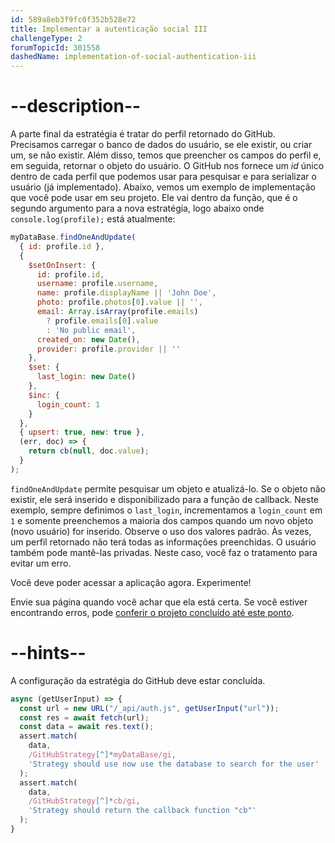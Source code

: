 ```yaml
---
id: 589a8eb3f9fc0f352b528e72
title: Implementar a autenticação social III
challengeType: 2
forumTopicId: 301558
dashedName: implementation-of-social-authentication-iii
---
```


# --description--

A parte final da estratégia é tratar do perfil retornado do GitHub. Precisamos carregar o banco de dados do usuário, se ele existir, ou criar um, se não existir. Além disso, temos que preencher os campos do perfil e, em seguida, retornar o objeto do usuário. O GitHub nos fornece um *id* único dentro de cada perfil que podemos usar para pesquisar e para serializar o usuário (já implementado). Abaixo, vemos um exemplo de implementação que você pode usar em seu projeto. Ele vai dentro da função, que é o segundo argumento para a nova estratégia, logo abaixo onde `console.log(profile);` está atualmente:

```js
myDataBase.findOneAndUpdate(
  { id: profile.id },
  {
    $setOnInsert: {
      id: profile.id,
      username: profile.username,
      name: profile.displayName || 'John Doe',
      photo: profile.photos[0].value || '',
      email: Array.isArray(profile.emails)
        ? profile.emails[0].value
        : 'No public email',
      created_on: new Date(),
      provider: profile.provider || ''
    },
    $set: {
      last_login: new Date()
    },
    $inc: {
      login_count: 1
    }
  },
  { upsert: true, new: true },
  (err, doc) => {
    return cb(null, doc.value);
  }
);
```

`findOneAndUpdate` permite pesquisar um objeto e atualizá-lo. Se o objeto não existir, ele será inserido e disponibilizado para a função de callback. Neste exemplo, sempre definimos o `last_login`, incrementamos a `login_count` em `1` e somente preenchemos a maioria dos campos quando um novo objeto (novo usuário) for inserido. Observe o uso dos valores padrão. Às vezes, um perfil retornado não terá todas as informações preenchidas. O usuário também pode mantê-las privadas. Neste caso, você faz o tratamento para evitar um erro.

Você deve poder acessar a aplicação agora. Experimente!

Envie sua página quando você achar que ela está certa. Se você estiver encontrando erros, pode <a href="https://forum.freecodecamp.org/t/advanced-node-and-express/567135#implementation-of-social-authentication-iii-5" target="_blank" rel="noopener noreferrer nofollow">conferir o projeto concluído até este ponto</a>.

# --hints--

A configuração da estratégia do GitHub deve estar concluída.

```js
async (getUserInput) => {
  const url = new URL("/_api/auth.js", getUserInput("url"));
  const res = await fetch(url);
  const data = await res.text();
  assert.match(
    data,
    /GitHubStrategy[^]*myDataBase/gi,
    'Strategy should use now use the database to search for the user'
  );
  assert.match(
    data,
    /GitHubStrategy[^]*cb/gi,
    'Strategy should return the callback function "cb"'
  );
}
```

